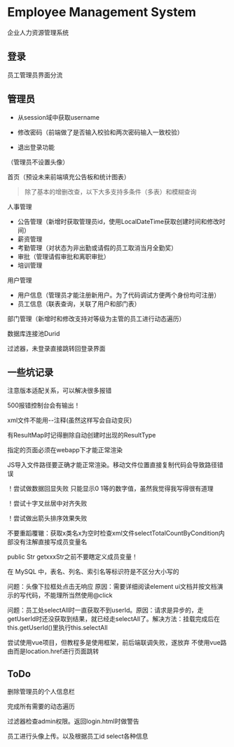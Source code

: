 # Employee Management System

企业人力资源管理系统

## 登录

员工管理员界面分流

## 管理员

* 从session域中获取username

* 修改密码（前端做了是否输入校验和两次密码输入一致校验）
* 退出登录功能

（管理员不设置头像）

首页（预设未来前端填充公告板和统计图表）

>除了基本的增删改查，以下大多支持多条件（多表）和模糊查询

人事管理

* 公告管理（新增时获取管理员id，使用LocalDateTime获取创建时间和修改时间）
* 薪资管理
* 考勤管理（对状态为非出勤或请假的员工取消当月全勤奖）
* 审批（管理请假审批和离职审批）
* 培训管理

用户管理

* 用户信息（管理员才能注册新用户。为了代码调试方便两个身份均可注册）
* 员工信息（联表查询，关联了用户和部门表）

部门管理（新增时和修改支持对等级为主管的员工进行动态遍历）

数据库连接池Durid

过滤器，未登录直接跳转回登录界面



## 一些坑记录

注意版本适配关系，可以解决很多报错

500报错控制台会有输出！

xml文件不能用--注释(虽然这样写会自动变灰)

有ResultMap时记得删除自动创建时出现的ResultType

<welcome-file>指定的页面必须在webapp下才能正常渲染

JS导入文件路径要正确才能正常渲染。移动文件位置直接复制代码会导致路径错误

！尝试做数据回显失败 只能显示0 1等的数字值，虽然我觉得我写得很有道理

！尝试十字叉丝居中对齐失败

！尝试做出箭头排序效果失败

不要重蹈覆辙：获取x类名x为空时检查xml文件selectTotalCountByCondition内部没有注解直接写成员变量名

public Str getxxxStr之前不要瞎定义成员变量！

在 MySQL 中，表名、列名、索引名等标识符是不区分大小写的

问题：头像下拉框处点击无响应 原因：需要详细阅读element ui文档并按文档演示的写代码，不能理所当然使用@click

问题：员工处selectAll时一直获取不到userId。原因：请求是异步的，走getUserId时还没获取到结果，就已经走selectAll了。解决方法：挂载完成后在this.getUserId()里执行this.selectAll



尝试使用vue项目，但教程多是使用框架，前后端联调失败，遂放弃 不使用vue路由而是location.href进行页面跳转

## ToDo

删除管理员的个人信息栏

完成所有需要的动态遍历

过滤器检查admin权限。返回login.html时做警告

员工进行头像上传。以及根据员工id select各种信息
